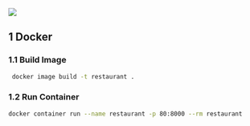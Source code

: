 ![](https://github.com/leviplj/restaurant/workflows/Django%20Test/badge.svg)

## 1 Docker
### 1.1 Build Image
```bash
 docker image build -t restaurant .
 ```

 ### 1.2 Run Container
 ```bash
 docker container run --name restaurant -p 80:8000 --rm restaurant
 ```